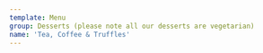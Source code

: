 ```yaml
---
template: Menu
group: Desserts (please note all our desserts are vegetarian)
name: 'Tea, Coffee & Truffles'
---
```

